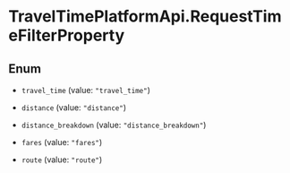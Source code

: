 # TravelTimePlatformApi.RequestTimeFilterProperty

## Enum


* `travel_time` (value: `"travel_time"`)

* `distance` (value: `"distance"`)

* `distance_breakdown` (value: `"distance_breakdown"`)

* `fares` (value: `"fares"`)

* `route` (value: `"route"`)


